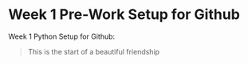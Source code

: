 # Week 1 Pre-Work Setup for Github

Week 1 Python Setup for Github:

>This is the start of a beautiful friendship
